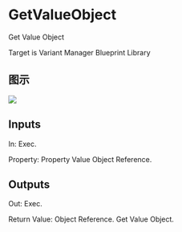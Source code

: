 # GetValueObject

Get Value Object

Target is Variant Manager Blueprint Library

## 图示

![]($-20221218-21235755.png)

## Inputs

In: Exec.

Property: Property Value Object Reference.  

## Outputs

Out: Exec.

Return Value: Object Reference. Get Value Object.

